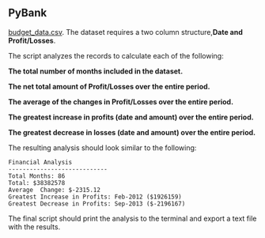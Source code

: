 ## PyBank
[budget_data.csv](PyBank/Resources/budget_data.csv). The dataset requires a two column structure,**Date and Profit/Losses**.

The script analyzes the records to calculate each of the following:

**The total number of months included in the dataset.**

**The net total amount of Profit/Losses over the entire period.**

**The average of the changes in Profit/Losses over the entire period.**

**The greatest increase in profits (date and amount) over the entire period.**

**The greatest decrease in losses (date and amount) over the entire period.**

The resulting analysis should look similar to the following:

  ```text
  Financial Analysis
  ----------------------------
  Total Months: 86
  Total: $38382578
  Average  Change: $-2315.12
  Greatest Increase in Profits: Feb-2012 ($1926159)
  Greatest Decrease in Profits: Sep-2013 ($-2196167)
  ```

The final script should print the analysis to the terminal and export a text file with the results.
